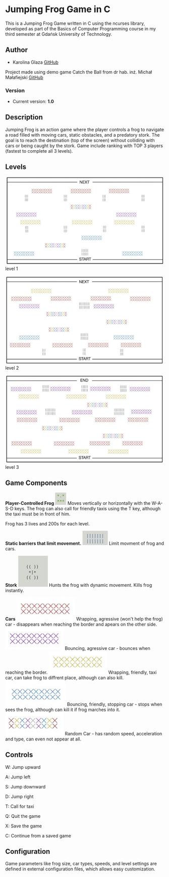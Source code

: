 # Jumping Frog Game in C

This is a Jumping Frog Game written in C using the ncurses library, developed as part of the Basics of Computer Programming course in my third semester at Gdańsk University of Technology.

## Author
- Karolina Glaza [GitHub](https://github.com/kequel)

Project made using demo game Catch the Ball from dr hab. inż. Michał Małafiejski [GitHub](https://github.com/animima)

### Version
- Current version: **1.0**

## Description
Jumping Frog is an action game where the player controls a frog to navigate a road filled with moving cars, static obstacles, and a predatory stork. The goal is to reach the destination (top of the screen) without colliding with cars or being caught by the stork.
Game include ranking with TOP 3 players (fastest to complete all 3 levels).

## Levels 
![Level1](img/1.png)
level 1

![Level2](img/2.png)
level 2

![Level3](img/3.png)
level 3

## Game Components

**Player-Controlled Frog**
![Frog](img/frog.png)
Moves vertically or horizontally with the W-A-S-D keys. The frog can also call for friendly taxis using the T key, although the taxi must be in front of him.

Frog has 3 lives and 200s for each level.

**Static barriers that limit movement.**
![Static](img/static.png)
Limit movment of frog and cars.

**Stork** 
![Stork](img/stork.png)
Hunts the frog with dynamic movement. Kills frog instantly.

**Cars** 
![RedCar](img/red.png)
Wrapping, agressive (won't help the frog) car - disappears when reaching the border and apears on the other side. 
![PurpleCar](img/purple.png)
Bouncing, agressive car - bounces when reaching the border.
![YellowCar](img/yellow.png)
Wrapping, friendly, taxi car, can take frog to diffrent place, although can also kill.
![BlueCar](img/blue.png)
Bouncing, friendly, stopping car - stops when sees the frog, although can kill it if frog marches into it.
![RainbowCar](img/rainbow.png)
Random Car - has random speed, acceleration and type, can even not appear at all.

## Controls

W: Jump upward

A: Jump left

S: Jump downward

D: Jump right

T: Call for taxi

Q: Quit the game

X: Save the game

C: Continue from a saved game

## Configuration
Game parameters like frog size, car types, speeds, and level settings are defined in external configuration files, which allows easy customization.



